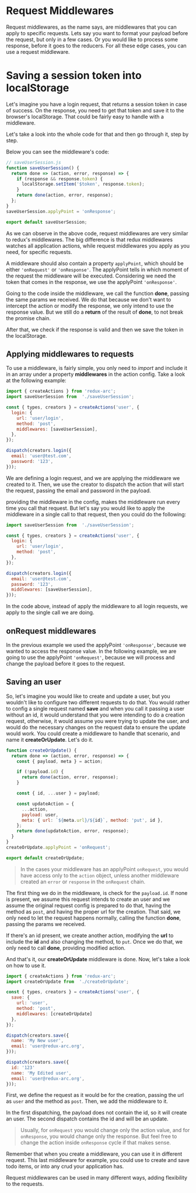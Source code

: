 # Request Middlewares
Request middlewares, as the name says, are middlewares that you can apply to specific requests. Lets say you want to format your payload before the request, but only in a few cases. Or you would like to process some response, before it goes to the reducers. For all these edge cases, you can use a request middleware.

# Saving a session token into localStorage
Let's imagine you have a login request, that returns a session token in case of success. On the response, you need to get that token and save it to the browser's localStorage. That could be fairly easy to handle with a middleware.

Let's take a look into the whole code for that and then go through it, step by step.

Below you can see the middleware's code:

```js
// saveUserSession.js
function saveUserSession() {
  return done => (action, error, response) => {
    if (response && response.token) {
      localStorage.setItem('$token', response.token);
    }
    return done(action, error, response);
  };
}
saveUserSession.applyPoint = 'onResponse';

export default saveUserSession;
```

As we can observe in the above code, request middlewares are very similar to redux's middlewares. The big difference is that redux middlewares watches all application actions, while request middlewares you apply as you need, for specific requests.

A middleware should also contain a property `applyPoint`, which should be either `'onRequest'` or `'onResponse'`. The applyPoint tells in which moment of the request the middleware will be executed. Considering we need the token that comes in the response, we use the applyPoint `'onResponse'`.

Going to the code inside the middleware, we call the function **done**, passing the same params we received. We do that because we don't want to intercept the action or modify the response, we only intend to use the response value. But we still do a **return** of the result of **done**, to not break the promise chain.

After that, we check if the response is valid and then we save the token in the localStorage.


## Applying middlewares to requests
To use a middleware, is fairly simple, you only need to *import* and include it in an array under a property **middlewares** in the action config. Take a look at the following example:


```js
import { createActions } from 'redux-arc';
import saveUserSession from  './saveUserSession';

const { types, creators } = createActions('user', {
  login: {
    url: 'user/login',
    method: 'post',
    middlewares: [saveUserSession],
  },
});

dispatch(creators.login({
  email: 'user@test.com',
  password: '123',
}));
```


We are defining a login request, and we are applying the middleware we created to it. Then, we use the creator to dispatch the action that will start the request, passing the email and password in the payload.

providing the middleware in the config, makes the middleware run every time you call that request. But let's say you would like to apply the middleware in a single call to that request, then you could do the following:

```js
import saveUserSession from  './saveUserSession';

const { types, creators } = createActions('user', {
  login: {
    url: 'user/login',
    method: 'post',
  },
});

dispatch(creators.login({
  email: 'user@test.com',
  password: '123',
  middlewares: [saveUserSession],
}));
```

In the code above, instead of apply the middleware to all login requests, we apply to the single call we are doing.

## onRequest middlewares
In the previous example we used the applyPoint `'onResponse'`, because we wanted to access the response value. In the following example, we are going to use the applyPoint `'onRequest'`, because we will process and change the payload before it goes to the request.


## Saving an user
So, let's imagine you would like to create and update a user, but you wouldn't like to configure two different requests to do that. You would rather to config a single request named **save** and when you call it passing a user without an id, it would understand that you were intending to do a creation request, otherwise, it would assume you were trying to update the user, and would do the necessary changes on the request data to ensure the update would work. You could create a middleware to handle that scenario, and name it **createOrUpdate**. Let's do it.


```js
function createOrUpdate() {
  return done => (action, error, response) => {
    const { payload, meta } = action;

    if (!payload.id) {
      return done(action, error, response);
    }

    const { id, ...user } = payload;

    const updateAction = {
      ...action,
      payload: user,
      meta: { url: `${meta.url}/${id}`, method: 'put', id },
    };
    return done(updateAction, error, response);
  }
}
createOrUpdate.applyPoint = 'onRequest';

export default createOrUpdate;
```

> In the cases your middleware has an applyPoint `onRequest`, you would have access only to the `action` object, unless another middleware created an  `error` or `response` in the `onRequest` chain.

The first thing we do in the middleware, is check for the `payload.id`. If none is present, we assume this request intends to create an user and we assume the original request config is prepared to do that, having the method as `post`, and having the proper url for the creation. That said, we only need to let the request happens normally, calling the function **done**, passing the params we received.

If there's an id present, we create another action, modifying the **url** to include the **id** and also changing the method, to `put`. Once we do that, we only need to call **done**, providing modified action.

And that's it, our **createOrUpdate** middleware is done. Now, let's take a look on how to use it.

```js
import { createActions } from 'redux-arc';
import createOrUpdate from  './createOrUpdate';

const { types, creators } = createActions('user', {
  save: {
    url: 'user',
    method: 'post',
    middlewares: [createOrUpdate]
  },
});

dispatch(creators.save({
  name: 'My New user',
  email: 'user@redux-arc.org',
}));

dispatch(creators.save({
  id: '123'
  name: 'My Edited user',
  email: 'user@redux-arc.org',
}));
```

First, we define the request as it would be for the creation, passing the url as `user` and the method as `post`. Then, we add the middleware to it.

In the first dispatching, the payload does not contain the id, so it will create an user. The second dispatch contains the id and will be an update.

> Usually, for `onRequest` you would change only the action value, and for `onResponse`, you would change only the response. But feel free to change the action inside  `onResponse` cycle if that makes sense.

Remember that when you create a middleware, you can use it in different request. This last middleware for example, you could use to create and save todo items, or into any crud your application has.

Request middlewares can be used in many different ways, adding flexibility to the requests.
